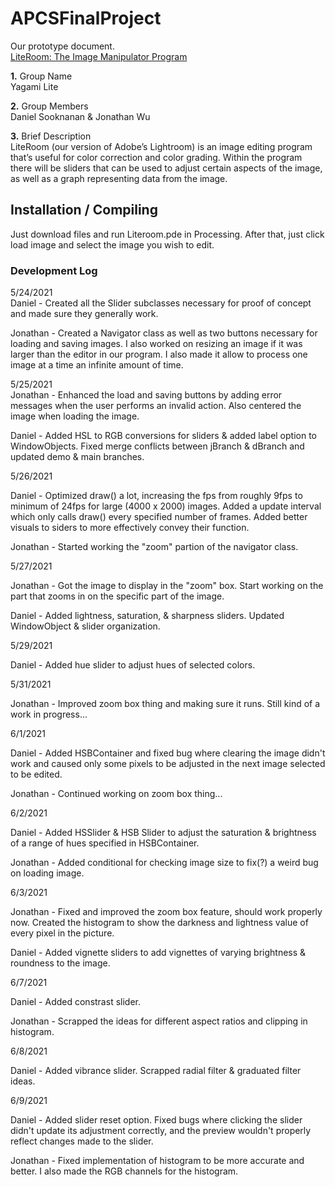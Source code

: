 # APCSFinalProject
Our prototype document.  
[LiteRoom: The Image Manipulator Program](https://docs.google.com/document/d/1loHmnPx4b_RIys0d_C-07HIXoZBVQuqASQAtE_pxfTs/edit?usp=sharing)

**1.** Group Name  
Yagami Lite

**2.** Group Members  
Daniel Sooknanan & Jonathan Wu

**3.** Brief Description  
LiteRoom (our version of Adobe’s Lightroom) is an image editing program that’s useful for color correction and color grading. Within the program there will be sliders that can be used to adjust certain aspects of the image, as well as a graph representing data from the image.

## Installation / Compiling
Just download files and run Literoom.pde in Processing. After that, just click load image and select the image you wish to edit. 

### Development Log

5/24/2021  
Daniel - Created all the Slider subclasses necessary for proof of concept and made sure they generally work.  

Jonathan - Created a Navigator class as well as two buttons necessary for loading and saving images. I also worked on resizing an image if it was larger than the editor in our program. I also made it allow to process one image at a time an infinite amount of time.

5/25/2021  
Jonathan - Enhanced the load and saving buttons by adding error messages when the user performs an invalid action. Also centered the image when loading the image.

Daniel - Added HSL to RGB conversions for sliders & added label option to WindowObjects. Fixed merge conflicts between jBranch & dBranch and updated demo & main branches.

5/26/2021 

Daniel - Optimized draw() a lot, increasing the fps from roughly 9fps to minimum of 24fps for large (4000 x 2000) images. Added a update interval which only calls draw() every specified number of frames. Added better visuals to siders to more effectively convey their function.  

Jonathan - Started working the "zoom" partion of the navigator class.

5/27/2021

Jonathan - Got the image to display in the "zoom" box. Start working on the part that zooms in on the specific part of the image.

Daniel - Added lightness, saturation, & sharpness sliders. Updated WindowObject & slider organization. 

5/29/2021

Daniel - Added hue slider to adjust hues of selected colors.

5/31/2021

Jonathan - Improved zoom box thing and making sure it runs. Still kind of a work in progress...

6/1/2021 

Daniel - Added HSBContainer and fixed bug where clearing the image didn't work and caused only some pixels to be adjusted in the next image selected to be edited.

Jonathan - Continued working on zoom box thing...

6/2/2021 

Daniel - Added HSSlider & HSB Slider to adjust the saturation & brightness of a range of hues specified in HSBContainer.

Jonathan - Added conditional for checking image size to fix(?) a weird bug on loading image.  

6/3/2021

Jonathan - Fixed and improved the zoom box feature, should work properly now. Created the histogram to show the darkness and lightness value of every pixel in the picture.

Daniel - Added vignette sliders to add vignettes of varying brightness & roundness to the image.

6/7/2021 

Daniel - Added constrast slider.  

Jonathan - Scrapped the ideas for different aspect ratios and clipping in histogram.

6/8/2021 

Daniel - Added vibrance slider. Scrapped radial filter & graduated filter ideas.

6/9/2021

Daniel - Added slider reset option. Fixed bugs where clicking the slider didn't update its adjustment correctly, and the preview wouldn't properly reflect changes made to the slider.

Jonathan - Fixed implementation of histogram to be more accurate and better. I also made the RGB channels for the histogram.
